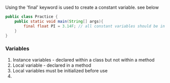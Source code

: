 Using the 'final' keyword is used to create a constant variable. see below
```java
public class Practice {
    public static void main(String[] args){
        final float PI = 3.14F; // all constant variables should be in capital letters.
    }
}

```

### Variables
1. Instance variables - declared within a class but not within a method
2. Local variable - declared in a method
3. Local variables must be initialized before use
4. 